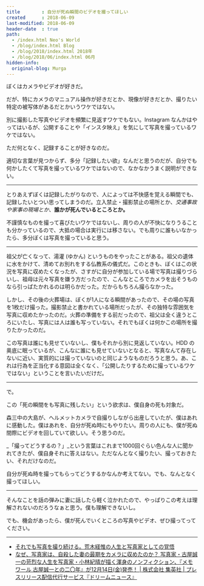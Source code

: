 ```yaml
---
title        : 自分が死ぬ瞬間のビデオを撮ってほしい
created      : 2018-06-09
last-modified: 2018-06-09
header-date  : true
path:
  - /index.html Neo's World
  - /blog/index.html Blog
  - /blog/2018/index.html 2018年
  - /blog/2018/06/index.html 06月
hidden-info:
  original-blog: Murga
---
```


ぼくはカメラやビデオが好きだ。

だが、特にカメラのマニュアル操作が好きだとか、現像が好きだとか、撮りたい特定の被写体があるだとかいうワケではない。

別に撮影した写真やビデオを頻繁に見返すワケでもない。Instagram なんかはやってはいるが、公開することや「インスタ映え」を気にして写真を撮っているワケではない。

ただ何となく、記録することが好きなのだ。

適切な言葉が見つからず、多分「記録したい欲」なんだと思うのだが、自分でも何かしたくて写真を撮っているワケではないので、なかなかうまく説明ができない。

---

とりあえずぼくは記録したがりなので、人によっては不快感を覚える瞬間でも、記録したいとつい思ってしまうのだ。立入禁止・撮影禁止の場所とか、_交通事故や家事の現場とか_、__誰かが死んでいるところとか。__

不謹慎なものを撮って喜びたいワケではないし、周りの人が不快になりうることも分かっているので、大抵の場合は実行には移さない。でも周りに誰もいなかったら、多分ぼくは写真を撮っていると思う。

---

祖父が亡くなって、湯灌 (ゆかん) というものをやったことがある。祖父の遺体に水をかけて、清めてお別れをする仏教系の儀式だ。このときも、ぼくはこの状況を写真に収めたくなったが、さすがに自分が参加している場で写真は撮りづらいし、祖母は元々写真を嫌う方だったので、こんなところでカメラを出そうものなら引っぱたかれるのは明らかだった。だからもちろん撮らなかった。

しかし、その後の火葬場は、ぼくが1人になる瞬間があったので、その場の写真を1枚だけ撮った。撮影禁止と書かれている場所だったが、その独特な雰囲気を写真に収めたかったのだ。火葬の準備をする前だったので、祖父は全く違うところにいたし、写真には人は誰も写っていない。それでもぼくは何かこの場所を撮りたかったのだ。

この写真は誰にも見せていないし、僕もそれから別に見返していない。HDD の奥底に眠っているが、こんなに誰にも見せていないとなると、写真なんて存在しないに近い、実質的には撮っていないのと同じようなものだろうと思う。あ、これは行為を正当化する意図は全くなく、「公開したりするために撮っているワケではない」ということを言いたいだけだ。

---

で。

この「死の瞬間をも写真に残したい」という欲求は、僕自身の死も対象だ。

森三中の大島が、ヘルメットカメラで自撮りしながら出産していたが、僕はあれに感動した。僕はあれを、自分が死ぬ時にもやりたい。周りの人にも、僕が死ぬ間際にビデオを回していて欲しい。そう思うのだ。

_「撮ってどうするの？」_という言葉はこれまで1000回ぐらい色んな人に聞かれてきたが、僕自身それに答えはない。ただなんとなく撮りたい、撮っておきたい、それだけなのだ。

自分が死ぬ時を撮ってもらってどうするかなんか考えてない。でも、なんとなく撮ってほしい。

---

そんなことを話の弾みに妻に話したら軽く泣かれたので、やっぱりこの考えは理解されないのだろうなぁと思う。僕も理解できないし。

でも、機会があったら、僕が死んでいくところの写真やビデオ、ぜひ撮ってってください。

---

- [それでも写真を撮り続ける。荒木経惟の人生と写真家としての覚悟](https://nostos.jp/archives/110076)
- [なぜ、写真家は、自殺した妻の最期をカメラに収めたのか？ 写真家・古屋誠一の苛烈な人生を写真家・小林紀晴が描く渾身のノンフィクション、『メモワール 古屋誠一との二〇年』が12月14日(金)発売！ | 株式会社 集英社 | プレスリリース配信代行サービス『ドリームニュース』](http://www.dreamnews.jp/press/0000065204/)
